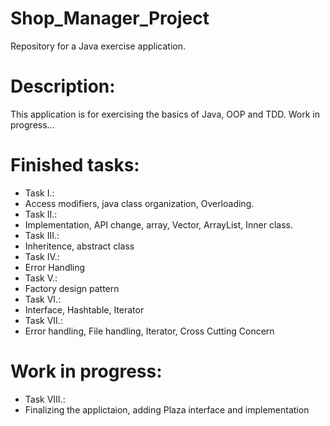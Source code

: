 # Shop_Manager_Project
Repository for a Java exercise application.

# Description:
This application is for exercising the basics of Java, OOP and TDD.
Work in progress...

# Finished tasks:
- Task I.:
 - Access modifiers, java class organization, Overloading.
- Task II.:
 - Implementation, API change, array, Vector, ArrayList, Inner class.
- Task III.:
 - Inheritence, abstract class
- Task IV.:
 - Error Handling
- Task V.:
 - Factory design pattern
- Task VI.:
 - Interface, Hashtable, Iterator
- Task VII.:
 - Error handling, File handling, Iterator, Cross Cutting Concern

# Work in progress:
- Task VIII.:
 - Finalizing the applictaion, adding Plaza interface and implementation
